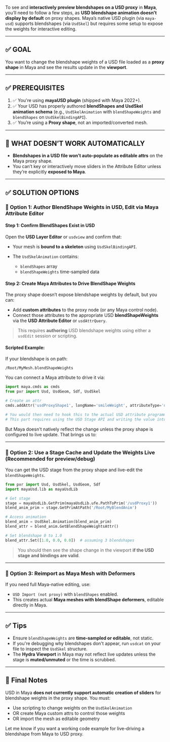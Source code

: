 To see and **interactively preview blendshapes on a USD proxy** in **Maya**, you’ll need to follow a few steps, as **USD blendshape animation doesn't display by default** on proxy shapes. Maya’s native USD plugin (via `maya-usd`) supports blendshapes (via `UsdSkel`) but requires some setup to expose the weights for interactive editing.

---

## ✅ GOAL

You want to change the blendshape weights of a USD file loaded as a **proxy shape** in Maya and see the results update in the **viewport**.

---

## ✅ PREREQUISITES

1. ✅ You're using **mayaUSD plugin** (shipped with Maya 2022+).
2. ✅ Your USD has properly authored **blendShapes and UsdSkel animation schema** (e.g., `UsdSkelAnimation` with `blendShapeWeights` and `blendShapes` on `UsdSkelBindingAPI`).
3. ✅ You’re using a **Proxy shape**, not an imported/converted mesh.

---

## 🧩 WHAT DOESN’T WORK AUTOMATICALLY

* **Blendshapes in a USD file won’t auto-populate as editable attrs** on the Maya proxy shape.
* You can’t key or interactively move sliders in the Attribute Editor unless they’re explicitly **exposed to Maya**.

---

## ✅ SOLUTION OPTIONS

### 🔹 Option 1: Author BlendShape Weights in USD, Edit via Maya Attribute Editor

#### Step 1: Confirm BlendShapes Exist in USD

Open the **USD Layer Editor** or `usdview` and confirm that:

* Your mesh is **bound to a skeleton** using `UsdSkelBindingAPI`.
* The `UsdSkelAnimation` contains:

  * `blendShapes` array
  * `blendShapeWeights` time-sampled data

#### Step 2: Create Maya Attributes to Drive BlendShape Weights

The proxy shape doesn’t expose blendshape weights by default, but you can:

* Add **custom attributes** to the proxy node (or any Maya control node).
* Connect those attributes to the appropriate USD **blendShapeWeights** via the **USD Attribute Editor** or `usdAttrQuery`.

> This requires **authoring** USD blendshape weights using either a `usdEdit` session or scripting.

#### Scripted Example:

If your blendshape is on path:

```
/Root/MyMesh.blendShapeWeights
```

You can connect a Maya attribute to drive it via:

```python
import maya.cmds as cmds
from pxr import Usd, UsdGeom, Sdf, UsdSkel

# Create an attr
cmds.addAttr('usdProxyShape1', longName='smileWeight', attributeType='double', min=0, max=1, defaultValue=0.0, keyable=True)

# You would then need to hook this to the actual USD attribute programmatically.
# This part requires using the USD Stage API and writing the value into the stage
```

But Maya doesn't natively reflect the change unless the proxy shape is configured to live update. That brings us to:

---

### 🔹 Option 2: Use a **Stage Cache and Update the Weights Live** (Recommended for preview/debug)

You can get the USD stage from the proxy shape and live-edit the `blendShapeWeights`.

```python
from pxr import Usd, UsdSkel, UsdGeom, Sdf
import mayaUsd.lib as mayaUsdLib

# Get stage
stage = mayaUsdLib.GetPrim(mayaUsdLib.ufe.PathToPrim('/usdProxy1'))
blend_anim_prim = stage.GetPrimAtPath('/Root/MyBlendAnim')

# Access animation
blend_anim = UsdSkel.Animation(blend_anim_prim)
blend_attr = blend_anim.GetBlendShapeWeightsAttr()

# Set blendshape 0 to 1.0
blend_attr.Set([1.0, 0.0, 0.0])  # assuming 3 blendshapes
```

> You should then see the shape change in the viewport **if the USD stage and bindings are valid**.

---

### 🔹 Option 3: Reimport as Maya Mesh with Deformers

If you need full Maya-native editing, use:

* `USD Import (not proxy)` with `blendShapes` enabled.
* This creates actual **Maya meshes with blendShape deformers**, editable directly in Maya.

---

## ✅ Tips

* Ensure `blendShapeWeights` are **time-sampled or editable**, not static.
* If you're debugging why blendshapes don't appear, run `usdcat` on your file to inspect the `UsdSkel` structure.
* The **Hydra Viewport** in Maya may not reflect live updates unless the stage is **muted/unmuted** or the time is scrubbed.

---

## 🧠 Final Notes

USD in Maya **does not currently support automatic creation of sliders** for blendshape weights in the proxy shape. You must:

* Use scripting to change weights on the `UsdSkelAnimation`
* OR create Maya custom attrs to control those weights
* OR import the mesh as editable geometry

Let me know if you want a working code example for live-driving a blendshape from Maya to USD proxy.
